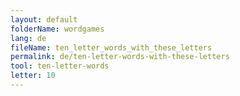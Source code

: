 ```yaml
---
layout: default
folderName: wordgames
lang: de
fileName: ten_letter_words_with_these_letters
permalink: de/ten-letter-words-with-these-letters
tool: ten-letter-words
letter: 10
---
```

